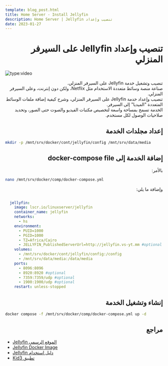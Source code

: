 ```yaml
---
template: blog_post.html
title: Home Server - Install Jellyfin
description: Home Server | Jellyfin تنصيب وإعداد
date: 2023-01-27
---
```


# <div dir="rtl">تنصيب وإعداد Jellyfin على السيرفر المنزلي</div>

![type:video](https://www.youtube.com/embed/3qgMslcTUlM)

<div dir="rtl">
تنصيب وتشغيل خدمة Jellyfin على السيرفر المنزلي.
</div>
<div dir="rtl">
صناعة منصة وسائط متعددة الاستخدام مثل Netflix، ولكن دون إنترنت، وعلى السيرفر المنزلي.
</div>
<div dir="rtl">
تنصيب وإعداد خدمة Jellyfin على السيرفر المنزلي، وشرح كيفية إضافة ملفات الوسائط المتعددة "الميديا" إلى السيرفر.
</div>
<div dir="rtl">
الخدمة تسمح بمساحة واسعة لتخصيص مكتبات الفيديو والصوت حتى الصور، وتحديد صلاحيات الوصول لكل مستخدم.
</div>

<p hidden>#more</p>

## <div dir="rtl">إعداد مجلدات الخدمة</div>

```sh
mkdir -p /mnt/srv/docker/cont/jellyfin/config /mnt/srv/data/media
```

## <div dir="rtl">إضافة الخدمة إلى docker-compose file</div>

<div dir="rtl">بالأمر:</div>

```sh
nano /mnt/srv/docker/comp/docker-compose.yml
```

<div dir="rtl">وإضافة ما يلي:</div>

``` yaml title="docker-compose.yml"

  jellyfin:
    image: lscr.io/linuxserver/jellyfin
    container_name: jellyfin
    networks:
      - hs
    environment:
      - PUID=1000
      - PGID=1000
      - TZ=Africa/Cairo
      - JELLYFIN_PublishedServerUrl=http://jellyfin.vs-yt.mm #optional
    volumes:
      - /mnt/srv/docker/cont/jellyfin/config:/config
      - /mnt/srv/data/media:/data/media
    ports:
      - 8096:8096
      - 8920:8920 #optional
      - 7359:7359/udp #optional
      - 1900:1900/udp #optional
    restart: unless-stopped

```

## <div dir="rtl">إنشاء وتشغيل الخدمة</div>

```sh
docker compose -f /mnt/srv/docker/comp/docker-compose.yml up -d
```

## <div dir="rtl">مراجع</div>

- [Jellyfin الموقع الرسمي](https://jellyfin.org/)
- [Jellyfin Docker Image](https://hub.docker.com/r/linuxserver/jellyfin)
- [Jellyfin دليل استخدام](https://jellyfin.org/docs/)
- [Kid3 تطبيق](https://flathub.org/apps/details/org.kde.kid3)